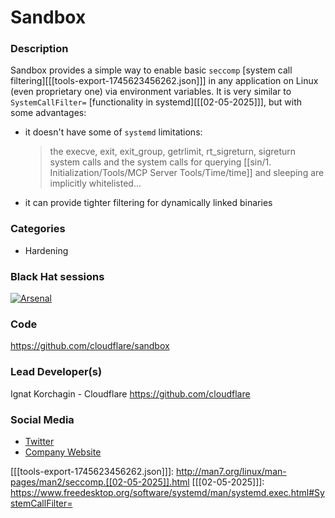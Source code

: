 # Sandbox

### Description
Sandbox provides a simple way to enable basic `seccomp` [system call filtering][[[tools-export-1745623456262.json]]] in any application on Linux (even proprietary one) via environment variables. It is very similar to `SystemCallFilter=` [functionality in systemd][[[02-05-2025]]], but with some advantages:

  * it doesn't have some of `systemd` limitations:
    > the execve, exit, exit_group, getrlimit, rt_sigreturn, sigreturn system calls and the system calls for querying [[sin/1. Initialization/Tools/MCP Server Tools/Time/time]] and sleeping are implicitly whitelisted...
  * it can provide tighter filtering for dynamically linked binaries

### Categories
* Hardening

### Black Hat sessions
[![Arsenal](https://github.com/toolswatch/badges/blob/master/arsenal/usa/2022.svg)](https://www.blackhat.com/us-22/arsenal/schedule/index.html#sandboxing-in-linux-with-zero-lines-of-code-27289)

### Code
https://github.com/cloudflare/sandbox

### Lead Developer(s)
 Ignat Korchagin - Cloudflare https://github.com/cloudflare

### Social Media
* [Twitter](https://twitter.com/ignatkn)
* [Company Website](https://cloudflare.com/)

[[[tools-export-1745623456262.json]]]: http://man7.org/linux/man-pages/man2/seccomp.[[02-05-2025]].html
[[[02-05-2025]]]: https://www.freedesktop.org/software/systemd/man/systemd.exec.html#SystemCallFilter=
